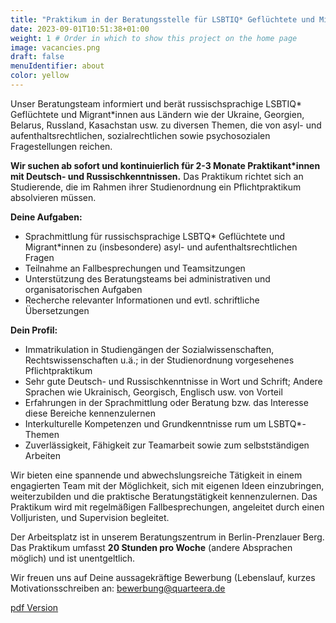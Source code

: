 ```yaml
---
title: "Praktikum in der Beratungsstelle für LSBTIQ* Geflüchtete und Migrant*innen" # Title of your project
date: 2023-09-01T10:51:38+01:00
weight: 1 # Order in which to show this project on the home page
image: vacancies.png
draft: false
menuIdentifier: about
color: yellow
---
```

Unser Beratungsteam informiert und berät russischsprachige LSBTIQ\* Geflüchtete und Migrant\*innen aus Ländern wie der Ukraine, Georgien, Belarus, Russland, Kasachstan usw. 
zu diversen Themen, die von asyl- und aufenthaltsrechtlichen, sozialrechtlichen sowie psychosozialen Fragestellungen reichen.


**Wir suchen ab sofort und kontinuierlich für 2-3 Monate Praktikant*innen mit Deutsch- und Russischkenntnissen.**
Das Praktikum richtet sich an Studierende, die im Rahmen ihrer Studienordnung ein Pflichtpraktikum absolvieren müssen.

**Deine Aufgaben:**
- Sprachmittlung für russischsprachige LSBTQ\* Geflüchtete und Migrant*innen zu (insbesondere) asyl- und aufenthaltsrechtlichen Fragen
- Teilnahme an Fallbesprechungen und Teamsitzungen
- Unterstützung des Beratungsteams bei administrativen und organisatorischen Aufgaben
- Recherche relevanter Informationen und evtl. schriftliche Übersetzungen


**Dein Profil:**

- Immatrikulation in Studiengängen der Sozialwissenschaften, Rechtswissenschaften u.ä.; in der Studienordnung vorgesehenes Pflichtpraktikum
- Sehr gute Deutsch- und Russischkenntnisse in Wort und Schrift; Andere Sprachen wie Ukrainisch, Georgisch, Englisch usw. von Vorteil
- Erfahrungen in der Sprachmittlung oder Beratung bzw. das Interesse diese Bereiche kennenzulernen
- Interkulturelle Kompetenzen und Grundkenntnisse rum um LSBTQ\*-Themen
- Zuverlässigkeit, Fähigkeit zur Teamarbeit sowie zum selbstständigen Arbeiten


Wir bieten eine spannende und abwechslungsreiche Tätigkeit in einem engagierten Team mit der Möglichkeit, sich mit eigenen Ideen einzubringen, 
weiterzubilden und die praktische Beratungstätigkeit kennenzulernen. 
Das Praktikum wird mit regelmäßigen Fallbesprechungen, angeleitet durch einen Volljuristen, und Supervision begleitet.

Der Arbeitsplatz ist in unserem Beratungszentrum in Berlin-Prenzlauer Berg. Das Praktikum umfasst **20 Stunden pro Woche** (andere Absprachen möglich) und ist unentgeltlich.

Wir freuen uns auf Deine aussagekräftige Bewerbung (Lebenslauf, kurzes Motivationsschreiben an: [bewerbung@quarteera.de](bewerbung@quarteera.de)


[pdf Version](https://quarteera.de/files/stelle/Praktikum_in_der_beratungsstelle.pdf)